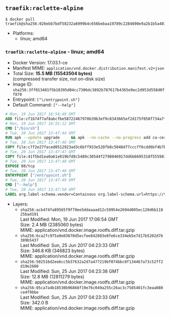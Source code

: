## `traefik:raclette-alpine`

```console
$ docker pull traefik@sha256:026ebb7bdf58232a6999b4c656bebaa19789c2284690e9a2b1b5a401e513010e
```

-	Platforms:
	-	linux; amd64

### `traefik:raclette-alpine` - linux; amd64

-	Docker Version: 17.03.1-ce
-	Manifest MIME: `application/vnd.docker.distribution.manifest.v2+json`
-	Total Size: **15.5 MB (15543504 bytes)**  
	(compressed transfer size, not on-disk size)
-	Image ID: `sha256:3ff013401f5b10395d04cc7306dc3892b787617b4365e9ec2d953d558d0ff878`
-	Entrypoint: `["\/entrypoint.sh"]`
-	Default Command: `["--help"]`

```dockerfile
# Mon, 19 Jun 2017 16:54:49 GMT
ADD file:cf1b74f7af8abcfbe58722467970b39b3ef9c8343665ef2d175f058f734a7f6e in / 
# Mon, 19 Jun 2017 16:55:12 GMT
CMD ["/bin/sh"]
# Tue, 20 Jun 2017 13:47:44 GMT
RUN apk --update upgrade     && apk --no-cache --no-progress add ca-certificates     && rm -rf /var/cache/apk/*
# Tue, 20 Jun 2017 13:47:46 GMT
COPY file:c7f2e27faced0512923ad3c6bff933e520fb8c5048d77cccff6cdd6bf4b7b735 in /usr/local/bin/ 
# Tue, 20 Jun 2017 13:47:47 GMT
COPY file:41f5bd1ea0a61e819b7d8c5489c305d4f2798046917dd6b6695318f555981727 in / 
# Tue, 20 Jun 2017 13:47:48 GMT
EXPOSE 80/tcp
# Tue, 20 Jun 2017 13:47:48 GMT
ENTRYPOINT ["/entrypoint.sh"]
# Tue, 20 Jun 2017 13:47:49 GMT
CMD ["--help"]
# Tue, 20 Jun 2017 13:47:50 GMT
LABEL org.label-schema.vendor=Containous org.label-schema.url=https://traefik.io org.label-schema.name=Traefik org.label-schema.description=A modern reverse-proxy org.label-schema.version=v1.3.1 org.label-schema.docker.schema-version=1.0
```

-	Layers:
	-	`sha256:acb474fa89565f9f79ee5ddaaaad12c59954e2694d005ec120d6b11825bad191`  
		Last Modified: Mon, 19 Jun 2017 17:06:54 GMT  
		Size: 2.4 MB (2385060 bytes)  
		MIME: application/vnd.docker.image.rootfs.diff.tar.gzip
	-	`sha256:6ca2fc975a9e03670d5ecfee842883e8fe6ce334eb5e7d17b5202d7b389b5437`  
		Last Modified: Sun, 25 Jun 2017 04:23:33 GMT  
		Size: 346.8 KB (346823 bytes)  
		MIME: application/vnd.docker.image.rootfs.diff.tar.gzip
	-	`sha256:502516d2ee6cc5b37632a2d7a477219bf074bbc0f134467a73c52ff2d19e2680`  
		Last Modified: Sun, 25 Jun 2017 04:23:38 GMT  
		Size: 12.8 MB (12811279 bytes)  
		MIME: application/vnd.docker.image.rootfs.diff.tar.gzip
	-	`sha256:05ca7a4b18530b96868f19e76c049a255c26ac3c7585401fc3eaa080ce4f9bbe`  
		Last Modified: Sun, 25 Jun 2017 04:23:33 GMT  
		Size: 342.0 B  
		MIME: application/vnd.docker.image.rootfs.diff.tar.gzip

